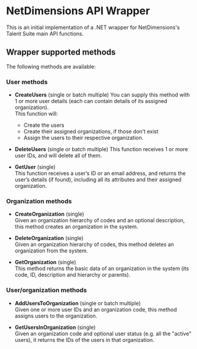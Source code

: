 # NetDimensions API Wrapper
This is an initial implementation of a .NET wrapper for NetDimensions's Talent Suite main API functions.

## Wrapper supported methods ##
The following methods are available:

### User methods 

- **CreateUsers** (single or batch multiple)
You can supply this method with 1 or more user details (each can contain details of its assigned organization).  
This function will:  
  - Create the users  
  - Create their assigned organizations, if those don’t exist  
  - Assign the users to their respective organization.

 
- **DeleteUsers** (single or batch multiple) 
This function receives 1 or more user IDs, and will delete all of them.

- **GetUser** (single)   
This function receives a user’s ID or an email address, and returns the user’s details (if found), including all its attributes and their assigned organization.

### Organization methods 
 - **CreateOrganization** (single)   
Given an organization hierarchy of codes and an optional description, this method creates an organization in the system.

- **DeleteOrganization** (single)   
Given an organization hierarchy of codes, this method deletes an organization from the system.

- **GetOrganization** (single)   
This method returns the basic data of an organization in the system (its code, ID, description and hierarchy or parents).

### User/organization methods 

- **AddUsersToOrganization** (single or batch multiple)   
Given one or more user IDs and an organization code, this method assigns users to the organization.

- **GetUsersInOrganization** (single)   
Given an organization code and optional user status (e.g. all the "active" users), it returns the IDs of the users in that organization.
